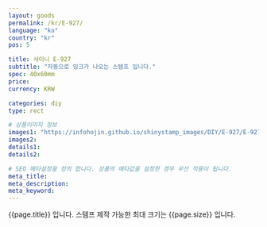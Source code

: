 ```yaml
---
layout: goods
permalink: /kr/E-927/
language: "ko"
country: "kr"
pos: 5

title: 샤이니 E-927
subtitle: "자동으로 잉크가 나오는 스템프 입니다."
spec: 40x60mm
price: 
currency: KRW

categories: diy
type: rect

# 상품이미지 정보
images1: "https://infohojin.github.io/shinystamp_images/DIY/E-927/E-927_1.jpg"
images2:
details1:
details2:    

# SEO 메타설정을 정의 합니다. 상품의 메타값을 설정한 경우 우선 적용이 됩니다.
meta_title: 
meta_description:
meta_keyword:
---
```


{{page.title}} 입니다. 스템프 제작 가능한 최대 크기는 {{page.size}} 입니다.